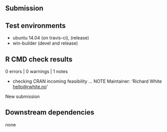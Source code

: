 ## Submission

## Test environments
* ubuntu 14.04 (on travis-ci), (release)
* win-builder (devel and release)

## R CMD check results

0 errors | 0 warnings | 1 notes

* checking CRAN incoming feasibility ... NOTE
Maintainer: ‘Richard White <hello@rwhite.no>’

New submission

## Downstream dependencies

none
